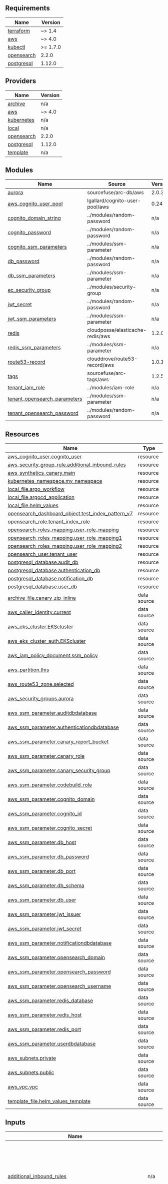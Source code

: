 <!-- BEGIN_TF_DOCS -->
## Requirements

| Name | Version |
|------|---------|
| <a name="requirement_terraform"></a> [terraform](#requirement\_terraform) | ~> 1.4 |
| <a name="requirement_aws"></a> [aws](#requirement\_aws) | ~> 4.0 |
| <a name="requirement_kubectl"></a> [kubectl](#requirement\_kubectl) | >= 1.7.0 |
| <a name="requirement_opensearch"></a> [opensearch](#requirement\_opensearch) | 2.2.0 |
| <a name="requirement_postgresql"></a> [postgresql](#requirement\_postgresql) | 1.12.0 |

## Providers

| Name | Version |
|------|---------|
| <a name="provider_archive"></a> [archive](#provider\_archive) | n/a |
| <a name="provider_aws"></a> [aws](#provider\_aws) | ~> 4.0 |
| <a name="provider_kubernetes"></a> [kubernetes](#provider\_kubernetes) | n/a |
| <a name="provider_local"></a> [local](#provider\_local) | n/a |
| <a name="provider_opensearch"></a> [opensearch](#provider\_opensearch) | 2.2.0 |
| <a name="provider_postgresql"></a> [postgresql](#provider\_postgresql) | 1.12.0 |
| <a name="provider_template"></a> [template](#provider\_template) | n/a |

## Modules

| Name | Source | Version |
|------|--------|---------|
| <a name="module_aurora"></a> [aurora](#module\_aurora) | sourcefuse/arc-db/aws | 2.0.3 |
| <a name="module_aws_cognito_user_pool"></a> [aws\_cognito\_user\_pool](#module\_aws\_cognito\_user\_pool) | lgallard/cognito-user-pool/aws | 0.24.0 |
| <a name="module_cognito_domain_string"></a> [cognito\_domain\_string](#module\_cognito\_domain\_string) | ../modules/random-password | n/a |
| <a name="module_cognito_password"></a> [cognito\_password](#module\_cognito\_password) | ../modules/random-password | n/a |
| <a name="module_cognito_ssm_parameters"></a> [cognito\_ssm\_parameters](#module\_cognito\_ssm\_parameters) | ../modules/ssm-parameter | n/a |
| <a name="module_db_password"></a> [db\_password](#module\_db\_password) | ../modules/random-password | n/a |
| <a name="module_db_ssm_parameters"></a> [db\_ssm\_parameters](#module\_db\_ssm\_parameters) | ../modules/ssm-parameter | n/a |
| <a name="module_ec_security_group"></a> [ec\_security\_group](#module\_ec\_security\_group) | ../modules/security-group | n/a |
| <a name="module_jwt_secret"></a> [jwt\_secret](#module\_jwt\_secret) | ../modules/random-password | n/a |
| <a name="module_jwt_ssm_parameters"></a> [jwt\_ssm\_parameters](#module\_jwt\_ssm\_parameters) | ../modules/ssm-parameter | n/a |
| <a name="module_redis"></a> [redis](#module\_redis) | cloudposse/elasticache-redis/aws | 1.2.0 |
| <a name="module_redis_ssm_parameters"></a> [redis\_ssm\_parameters](#module\_redis\_ssm\_parameters) | ../modules/ssm-parameter | n/a |
| <a name="module_route53-record"></a> [route53-record](#module\_route53-record) | clouddrove/route53-record/aws | 1.0.1 |
| <a name="module_tags"></a> [tags](#module\_tags) | sourcefuse/arc-tags/aws | 1.2.5 |
| <a name="module_tenant_iam_role"></a> [tenant\_iam\_role](#module\_tenant\_iam\_role) | ../modules/iam-role | n/a |
| <a name="module_tenant_opensearch_parameters"></a> [tenant\_opensearch\_parameters](#module\_tenant\_opensearch\_parameters) | ../modules/ssm-parameter | n/a |
| <a name="module_tenant_opensearch_password"></a> [tenant\_opensearch\_password](#module\_tenant\_opensearch\_password) | ../modules/random-password | n/a |

## Resources

| Name | Type |
|------|------|
| [aws_cognito_user.cognito_user](https://registry.terraform.io/providers/hashicorp/aws/latest/docs/resources/cognito_user) | resource |
| [aws_security_group_rule.additional_inbound_rules](https://registry.terraform.io/providers/hashicorp/aws/latest/docs/resources/security_group_rule) | resource |
| [aws_synthetics_canary.main](https://registry.terraform.io/providers/hashicorp/aws/latest/docs/resources/synthetics_canary) | resource |
| [kubernetes_namespace.my_namespace](https://registry.terraform.io/providers/hashicorp/kubernetes/latest/docs/resources/namespace) | resource |
| [local_file.argo_workflow](https://registry.terraform.io/providers/hashicorp/local/latest/docs/resources/file) | resource |
| [local_file.argocd_application](https://registry.terraform.io/providers/hashicorp/local/latest/docs/resources/file) | resource |
| [local_file.helm_values](https://registry.terraform.io/providers/hashicorp/local/latest/docs/resources/file) | resource |
| [opensearch_dashboard_object.test_index_pattern_v7](https://registry.terraform.io/providers/opensearch-project/opensearch/2.2.0/docs/resources/dashboard_object) | resource |
| [opensearch_role.tenant_index_role](https://registry.terraform.io/providers/opensearch-project/opensearch/2.2.0/docs/resources/role) | resource |
| [opensearch_roles_mapping.user_role_mapping](https://registry.terraform.io/providers/opensearch-project/opensearch/2.2.0/docs/resources/roles_mapping) | resource |
| [opensearch_roles_mapping.user_role_mapping1](https://registry.terraform.io/providers/opensearch-project/opensearch/2.2.0/docs/resources/roles_mapping) | resource |
| [opensearch_roles_mapping.user_role_mapping2](https://registry.terraform.io/providers/opensearch-project/opensearch/2.2.0/docs/resources/roles_mapping) | resource |
| [opensearch_user.tenant_user](https://registry.terraform.io/providers/opensearch-project/opensearch/2.2.0/docs/resources/user) | resource |
| [postgresql_database.audit_db](https://registry.terraform.io/providers/cyrilgdn/postgresql/1.12.0/docs/resources/database) | resource |
| [postgresql_database.authentication_db](https://registry.terraform.io/providers/cyrilgdn/postgresql/1.12.0/docs/resources/database) | resource |
| [postgresql_database.notification_db](https://registry.terraform.io/providers/cyrilgdn/postgresql/1.12.0/docs/resources/database) | resource |
| [postgresql_database.user_db](https://registry.terraform.io/providers/cyrilgdn/postgresql/1.12.0/docs/resources/database) | resource |
| [archive_file.canary_zip_inline](https://registry.terraform.io/providers/hashicorp/archive/latest/docs/data-sources/file) | data source |
| [aws_caller_identity.current](https://registry.terraform.io/providers/hashicorp/aws/latest/docs/data-sources/caller_identity) | data source |
| [aws_eks_cluster.EKScluster](https://registry.terraform.io/providers/hashicorp/aws/latest/docs/data-sources/eks_cluster) | data source |
| [aws_eks_cluster_auth.EKScluster](https://registry.terraform.io/providers/hashicorp/aws/latest/docs/data-sources/eks_cluster_auth) | data source |
| [aws_iam_policy_document.ssm_policy](https://registry.terraform.io/providers/hashicorp/aws/latest/docs/data-sources/iam_policy_document) | data source |
| [aws_partition.this](https://registry.terraform.io/providers/hashicorp/aws/latest/docs/data-sources/partition) | data source |
| [aws_route53_zone.selected](https://registry.terraform.io/providers/hashicorp/aws/latest/docs/data-sources/route53_zone) | data source |
| [aws_security_groups.aurora](https://registry.terraform.io/providers/hashicorp/aws/latest/docs/data-sources/security_groups) | data source |
| [aws_ssm_parameter.auditdbdatabase](https://registry.terraform.io/providers/hashicorp/aws/latest/docs/data-sources/ssm_parameter) | data source |
| [aws_ssm_parameter.authenticationdbdatabase](https://registry.terraform.io/providers/hashicorp/aws/latest/docs/data-sources/ssm_parameter) | data source |
| [aws_ssm_parameter.canary_report_bucket](https://registry.terraform.io/providers/hashicorp/aws/latest/docs/data-sources/ssm_parameter) | data source |
| [aws_ssm_parameter.canary_role](https://registry.terraform.io/providers/hashicorp/aws/latest/docs/data-sources/ssm_parameter) | data source |
| [aws_ssm_parameter.canary_security_group](https://registry.terraform.io/providers/hashicorp/aws/latest/docs/data-sources/ssm_parameter) | data source |
| [aws_ssm_parameter.codebuild_role](https://registry.terraform.io/providers/hashicorp/aws/latest/docs/data-sources/ssm_parameter) | data source |
| [aws_ssm_parameter.cognito_domain](https://registry.terraform.io/providers/hashicorp/aws/latest/docs/data-sources/ssm_parameter) | data source |
| [aws_ssm_parameter.cognito_id](https://registry.terraform.io/providers/hashicorp/aws/latest/docs/data-sources/ssm_parameter) | data source |
| [aws_ssm_parameter.cognito_secret](https://registry.terraform.io/providers/hashicorp/aws/latest/docs/data-sources/ssm_parameter) | data source |
| [aws_ssm_parameter.db_host](https://registry.terraform.io/providers/hashicorp/aws/latest/docs/data-sources/ssm_parameter) | data source |
| [aws_ssm_parameter.db_password](https://registry.terraform.io/providers/hashicorp/aws/latest/docs/data-sources/ssm_parameter) | data source |
| [aws_ssm_parameter.db_port](https://registry.terraform.io/providers/hashicorp/aws/latest/docs/data-sources/ssm_parameter) | data source |
| [aws_ssm_parameter.db_schema](https://registry.terraform.io/providers/hashicorp/aws/latest/docs/data-sources/ssm_parameter) | data source |
| [aws_ssm_parameter.db_user](https://registry.terraform.io/providers/hashicorp/aws/latest/docs/data-sources/ssm_parameter) | data source |
| [aws_ssm_parameter.jwt_issuer](https://registry.terraform.io/providers/hashicorp/aws/latest/docs/data-sources/ssm_parameter) | data source |
| [aws_ssm_parameter.jwt_secret](https://registry.terraform.io/providers/hashicorp/aws/latest/docs/data-sources/ssm_parameter) | data source |
| [aws_ssm_parameter.notificationdbdatabase](https://registry.terraform.io/providers/hashicorp/aws/latest/docs/data-sources/ssm_parameter) | data source |
| [aws_ssm_parameter.opensearch_domain](https://registry.terraform.io/providers/hashicorp/aws/latest/docs/data-sources/ssm_parameter) | data source |
| [aws_ssm_parameter.opensearch_password](https://registry.terraform.io/providers/hashicorp/aws/latest/docs/data-sources/ssm_parameter) | data source |
| [aws_ssm_parameter.opensearch_username](https://registry.terraform.io/providers/hashicorp/aws/latest/docs/data-sources/ssm_parameter) | data source |
| [aws_ssm_parameter.redis_database](https://registry.terraform.io/providers/hashicorp/aws/latest/docs/data-sources/ssm_parameter) | data source |
| [aws_ssm_parameter.redis_host](https://registry.terraform.io/providers/hashicorp/aws/latest/docs/data-sources/ssm_parameter) | data source |
| [aws_ssm_parameter.redis_port](https://registry.terraform.io/providers/hashicorp/aws/latest/docs/data-sources/ssm_parameter) | data source |
| [aws_ssm_parameter.userdbdatabase](https://registry.terraform.io/providers/hashicorp/aws/latest/docs/data-sources/ssm_parameter) | data source |
| [aws_subnets.private](https://registry.terraform.io/providers/hashicorp/aws/latest/docs/data-sources/subnets) | data source |
| [aws_subnets.public](https://registry.terraform.io/providers/hashicorp/aws/latest/docs/data-sources/subnets) | data source |
| [aws_vpc.vpc](https://registry.terraform.io/providers/hashicorp/aws/latest/docs/data-sources/vpc) | data source |
| [template_file.helm_values_template](https://registry.terraform.io/providers/hashicorp/template/latest/docs/data-sources/file) | data source |

## Inputs

| Name | Description | Type | Default | Required |
|------|-------------|------|---------|:--------:|
| <a name="input_additional_inbound_rules"></a> [additional\_inbound\_rules](#input\_additional\_inbound\_rules) | n/a | <pre>list(object({<br>    description       = string<br>    from_port         = number<br>    to_port           = number<br>    protocol          = string<br>    cidr_blocks       = list(string)<br>    security_group_id = optional(list(string))<br>    ipv6_cidr_blocks  = optional(list(string))<br><br>  }))</pre> | `[]` | no |
| <a name="input_admin_create_user_config"></a> [admin\_create\_user\_config](#input\_admin\_create\_user\_config) | The configuration for AdminCreateUser requests | `map(any)` | <pre>{<br>  "email_message": "Dear {username}, your temporary password is {####}.",<br>  "email_subject": "Here, your temporary password",<br>  "sms_message": "Your username is {username} and temporary password is {####}."<br>}</pre> | no |
| <a name="input_admin_create_user_config_allow_admin_create_user_only"></a> [admin\_create\_user\_config\_allow\_admin\_create\_user\_only](#input\_admin\_create\_user\_config\_allow\_admin\_create\_user\_only) | Set to True if only the administrator is allowed to create user profiles. Set to False if users can sign themselves up via an app | `bool` | `false` | no |
| <a name="input_alarm_actions"></a> [alarm\_actions](#input\_alarm\_actions) | Alarm action list | `list(string)` | `[]` | no |
| <a name="input_alarm_cpu_threshold_percent"></a> [alarm\_cpu\_threshold\_percent](#input\_alarm\_cpu\_threshold\_percent) | CPU threshold alarm level | `number` | `75` | no |
| <a name="input_alarm_memory_threshold_bytes"></a> [alarm\_memory\_threshold\_bytes](#input\_alarm\_memory\_threshold\_bytes) | Ram threshold alarm level | `number` | `10000000` | no |
| <a name="input_alb_url"></a> [alb\_url](#input\_alb\_url) | ALB DNS Record | `string` | n/a | yes |
| <a name="input_alias_attributes"></a> [alias\_attributes](#input\_alias\_attributes) | Attributes supported as an alias for this user pool. Possible values: phone\_number, email, or preferred\_username. Conflicts with `username_attributes` | `list(string)` | <pre>[<br>  "email",<br>  "phone_number",<br>  "preferred_username"<br>]</pre> | no |
| <a name="input_api_path"></a> [api\_path](#input\_api\_path) | The path for the API call , ex: /path?param=value. | `string` | `"/main/home"` | no |
| <a name="input_apply_immediately"></a> [apply\_immediately](#input\_apply\_immediately) | Apply changes immediately | `bool` | `true` | no |
| <a name="input_at_rest_encryption_enabled"></a> [at\_rest\_encryption\_enabled](#input\_at\_rest\_encryption\_enabled) | Enable encryption at rest | `bool` | `false` | no |
| <a name="input_auditdbdatabase"></a> [auditdbdatabase](#input\_auditdbdatabase) | ################################################################################# # Postgres DBs ################################################################################# | `string` | `"audit"` | no |
| <a name="input_aurora_allow_major_version_upgrade"></a> [aurora\_allow\_major\_version\_upgrade](#input\_aurora\_allow\_major\_version\_upgrade) | Enable to allow major engine version upgrades when changing engine versions. Defaults to false. | `bool` | `false` | no |
| <a name="input_aurora_auto_minor_version_upgrade"></a> [aurora\_auto\_minor\_version\_upgrade](#input\_aurora\_auto\_minor\_version\_upgrade) | Indicates that minor engine upgrades will be applied automatically to the DB instance during the maintenance window | `bool` | `true` | no |
| <a name="input_aurora_cluster_enabled"></a> [aurora\_cluster\_enabled](#input\_aurora\_cluster\_enabled) | Enable creation of an Aurora Cluster | `bool` | `true` | no |
| <a name="input_aurora_cluster_family"></a> [aurora\_cluster\_family](#input\_aurora\_cluster\_family) | The family of the DB cluster parameter group | `string` | `"aurora-postgresql15"` | no |
| <a name="input_aurora_cluster_size"></a> [aurora\_cluster\_size](#input\_aurora\_cluster\_size) | Number of DB instances to create in the cluster | `number` | `1` | no |
| <a name="input_aurora_db_name"></a> [aurora\_db\_name](#input\_aurora\_db\_name) | Database name. | `string` | `"auroradb"` | no |
| <a name="input_aurora_db_port"></a> [aurora\_db\_port](#input\_aurora\_db\_port) | Port for the Aurora DB instance to use. | `number` | `5432` | no |
| <a name="input_aurora_engine"></a> [aurora\_engine](#input\_aurora\_engine) | The name of the database engine to be used for this DB cluster. Valid values: `aurora`, `aurora-mysql`, `aurora-postgresql` | `string` | `"aurora-postgresql"` | no |
| <a name="input_aurora_engine_mode"></a> [aurora\_engine\_mode](#input\_aurora\_engine\_mode) | The database engine mode. Valid values: `parallelquery`, `provisioned`, `serverless` | `string` | `"provisioned"` | no |
| <a name="input_aurora_engine_version"></a> [aurora\_engine\_version](#input\_aurora\_engine\_version) | The version of the database engine tocl use. See `aws rds describe-db-engine-versions` | `string` | `"15.4"` | no |
| <a name="input_aurora_instance_type"></a> [aurora\_instance\_type](#input\_aurora\_instance\_type) | Instance type to use | `string` | `"db.t3.medium"` | no |
| <a name="input_aurora_iops"></a> [aurora\_iops](#input\_aurora\_iops) | The amount of provisioned IOPS. Setting this implies a storage\_type of 'io1'. This setting is required to create a Multi-AZ DB cluster. Check TF docs for values based on db engine | `number` | `null` | no |
| <a name="input_aurora_serverlessv2_scaling_configuration"></a> [aurora\_serverlessv2\_scaling\_configuration](#input\_aurora\_serverlessv2\_scaling\_configuration) | serverlessv2 scaling properties | <pre>object({<br>    min_capacity = number<br>    max_capacity = number<br>  })</pre> | `null` | no |
| <a name="input_aurora_storage_type"></a> [aurora\_storage\_type](#input\_aurora\_storage\_type) | One of 'standard' (magnetic), 'gp2' (general purpose SSD), or 'io1' (provisioned IOPS SSD) or aurora-iopt1 | `string` | `"aurora-iopt1"` | no |
| <a name="input_auth_token"></a> [auth\_token](#input\_auth\_token) | Auth token for password protecting redis, `transit_encryption_enabled` must be set to `true`. Password must be longer than 16 chars | `string` | `null` | no |
| <a name="input_authenticationdbdatabase"></a> [authenticationdbdatabase](#input\_authenticationdbdatabase) | n/a | `string` | `"auth"` | no |
| <a name="input_auto_minor_version_upgrade"></a> [auto\_minor\_version\_upgrade](#input\_auto\_minor\_version\_upgrade) | Specifies whether minor version engine upgrades will be applied automatically to the underlying Cache Cluster instances during the maintenance window. Only supported if the engine version is 6 or higher. | `bool` | `true` | no |
| <a name="input_auto_verified_attributes"></a> [auto\_verified\_attributes](#input\_auto\_verified\_attributes) | The attributes to be auto-verified. Possible values: email, phone\_number | `list(string)` | <pre>[<br>  "email"<br>]</pre> | no |
| <a name="input_automatic_failover_enabled"></a> [automatic\_failover\_enabled](#input\_automatic\_failover\_enabled) | Automatic failover (Not available for T1/T2 instances) | `bool` | `false` | no |
| <a name="input_canary_enabled"></a> [canary\_enabled](#input\_canary\_enabled) | To determine whether to create canary run or not | `bool` | `true` | no |
| <a name="input_client_prevent_user_existence_errors"></a> [client\_prevent\_user\_existence\_errors](#input\_client\_prevent\_user\_existence\_errors) | Choose which errors and responses are returned by Cognito APIs during authentication, account confirmation, and password recovery when the user does not exist in the user pool. When set to ENABLED and the user does not exist, authentication returns an error indicating either the username or password was incorrect, and account confirmation and password recovery return a response indicating a code was sent to a simulated destination. When set to LEGACY, those APIs will return a UserNotFoundException exception if the user does not exist in the user pool. | `string` | `"ENABLED"` | no |
| <a name="input_clients"></a> [clients](#input\_clients) | A container with the clients definitions | `any` | `[]` | no |
| <a name="input_cloudwatch_metric_alarms_enabled"></a> [cloudwatch\_metric\_alarms\_enabled](#input\_cloudwatch\_metric\_alarms\_enabled) | Boolean flag to enable/disable CloudWatch metrics alarms | `bool` | `false` | no |
| <a name="input_cluster_mode_enabled"></a> [cluster\_mode\_enabled](#input\_cluster\_mode\_enabled) | Flag to enable/disable creation of a native redis cluster. `automatic_failover_enabled` must be set to `true`. Only 1 `cluster_mode` block is allowed | `bool` | `false` | no |
| <a name="input_cluster_mode_num_node_groups"></a> [cluster\_mode\_num\_node\_groups](#input\_cluster\_mode\_num\_node\_groups) | Number of node groups (shards) for this Redis replication group. Changing this number will trigger an online resizing operation before other settings modifications | `number` | `0` | no |
| <a name="input_cluster_mode_replicas_per_node_group"></a> [cluster\_mode\_replicas\_per\_node\_group](#input\_cluster\_mode\_replicas\_per\_node\_group) | Number of replica nodes in each node group. Valid values are 0 to 5. Changing this number will force a new resource | `number` | `0` | no |
| <a name="input_cluster_name"></a> [cluster\_name](#input\_cluster\_name) | EKS Cluster Name | `string` | n/a | yes |
| <a name="input_cluster_size"></a> [cluster\_size](#input\_cluster\_size) | Number of nodes in cluster. *Ignored when `cluster_mode_enabled` == `true`* | `number` | `1` | no |
| <a name="input_cognito_deletion_protection"></a> [cognito\_deletion\_protection](#input\_cognito\_deletion\_protection) | When active, DeletionProtection prevents accidental deletion of your user pool. Before you can delete a user pool that you have protected against deletion, you must deactivate this feature. Valid values are `ACTIVE` and `INACTIVE`. | `string` | `"INACTIVE"` | no |
| <a name="input_create_parameter_group"></a> [create\_parameter\_group](#input\_create\_parameter\_group) | Whether new parameter group should be created. Set to false if you want to use existing parameter group | `bool` | `true` | no |
| <a name="input_deletion_protection"></a> [deletion\_protection](#input\_deletion\_protection) | Protect the instance from being deleted | `bool` | `false` | no |
| <a name="input_device_configuration"></a> [device\_configuration](#input\_device\_configuration) | The configuration for the user pool's device tracking | `map(any)` | <pre>{<br>  "challenge_required_on_new_device": true,<br>  "device_only_remembered_on_user_prompt": true<br>}</pre> | no |
| <a name="input_domain_name"></a> [domain\_name](#input\_domain\_name) | Enter Defeault Redirect URL | `string` | `""` | no |
| <a name="input_email_configuration"></a> [email\_configuration](#input\_email\_configuration) | The Email Configuration | `map(any)` | <pre>{<br>  "email_sending_account": "COGNITO_DEFAULT",<br>  "reply_to_email_address": "",<br>  "source_arn": ""<br>}</pre> | no |
| <a name="input_engine_version"></a> [engine\_version](#input\_engine\_version) | Redis engine version | `string` | `"6.2"` | no |
| <a name="input_environment"></a> [environment](#input\_environment) | ID element. Usually used for region e.g. 'uw2', 'us-west-2', OR role 'prod', 'staging', 'dev', 'UAT' | `string` | n/a | yes |
| <a name="input_family"></a> [family](#input\_family) | Redis family | `string` | `"redis6.x"` | no |
| <a name="input_iam_database_authentication_enabled"></a> [iam\_database\_authentication\_enabled](#input\_iam\_database\_authentication\_enabled) | Specifies whether or mappings of AWS Identity and Access Management (IAM) accounts to database accounts is enabled | `bool` | `false` | no |
| <a name="input_identity_providers"></a> [identity\_providers](#input\_identity\_providers) | Cognito Pool Identity Providers | `list(any)` | `[]` | no |
| <a name="input_instance_type"></a> [instance\_type](#input\_instance\_type) | Elastic cache instance type | `string` | `"cache.t3.small"` | no |
| <a name="input_jwt_issuer"></a> [jwt\_issuer](#input\_jwt\_issuer) | jwt issuer | `string` | n/a | yes |
| <a name="input_karpenter_role"></a> [karpenter\_role](#input\_karpenter\_role) | EKS Karpenter Role | `string` | n/a | yes |
| <a name="input_maintenance_window"></a> [maintenance\_window](#input\_maintenance\_window) | Maintenance window | `string` | `"sun:03:00-sun:04:00"` | no |
| <a name="input_mfa_configuration"></a> [mfa\_configuration](#input\_mfa\_configuration) | Set to enable multi-factor authentication. Must be one of the following values (ON, OFF, OPTIONAL) | `string` | `"OFF"` | no |
| <a name="input_multi_az_enabled"></a> [multi\_az\_enabled](#input\_multi\_az\_enabled) | Multi AZ (Automatic Failover must also be enabled.  If Cluster Mode is enabled, Multi AZ is on by default, and this setting is ignored) | `bool` | `false` | no |
| <a name="input_namespace"></a> [namespace](#input\_namespace) | Namespace for the resources. | `string` | n/a | yes |
| <a name="input_notificationdbdatabase"></a> [notificationdbdatabase](#input\_notificationdbdatabase) | n/a | `string` | `"notification"` | no |
| <a name="input_ok_actions"></a> [ok\_actions](#input\_ok\_actions) | The list of actions to execute when this alarm transitions into an OK state from any other state. Each action is specified as an Amazon Resource Number (ARN) | `list(string)` | `[]` | no |
| <a name="input_parameter"></a> [parameter](#input\_parameter) | A list of Redis parameters to apply. Note that parameters may differ from one Redis family to another | <pre>list(object({<br>    name  = string<br>    value = string<br>  }))</pre> | `[]` | no |
| <a name="input_password_policy"></a> [password\_policy](#input\_password\_policy) | A container for information about the user pool password policy | <pre>object({<br>    minimum_length                   = number,<br>    require_lowercase                = bool,<br>    require_numbers                  = bool,<br>    require_symbols                  = bool,<br>    require_uppercase                = bool,<br>    temporary_password_validity_days = number<br>  })</pre> | <pre>{<br>  "minimum_length": 10,<br>  "require_lowercase": true,<br>  "require_numbers": true,<br>  "require_symbols": true,<br>  "require_uppercase": true,<br>  "temporary_password_validity_days": 7<br>}</pre> | no |
| <a name="input_performance_insights_enabled"></a> [performance\_insights\_enabled](#input\_performance\_insights\_enabled) | Whether to enable Performance Insights | `bool` | `true` | no |
| <a name="input_performance_insights_retention_period"></a> [performance\_insights\_retention\_period](#input\_performance\_insights\_retention\_period) | Amount of time in days to retain Performance Insights data. Either 7 (7 days) or 731 (2 years) | `number` | `7` | no |
| <a name="input_recovery_mechanisms"></a> [recovery\_mechanisms](#input\_recovery\_mechanisms) | The list of Account Recovery Options | `list(any)` | `[]` | no |
| <a name="input_redis_database"></a> [redis\_database](#input\_redis\_database) | Redis Database | `string` | `"0"` | no |
| <a name="input_redis_port"></a> [redis\_port](#input\_redis\_port) | Redis Port | `number` | `6379` | no |
| <a name="input_region"></a> [region](#input\_region) | AWS region | `string` | n/a | yes |
| <a name="input_resource_servers"></a> [resource\_servers](#input\_resource\_servers) | A container with the user\_groups definitions | `list(any)` | `[]` | no |
| <a name="input_runtime_version"></a> [runtime\_version](#input\_runtime\_version) | Runtime version of the canary. Details: https://docs.aws.amazon.com/AmazonCloudWatch/latest/monitoring/CloudWatch_Synthetics_Library_nodejs_puppeteer.html | `string` | `"syn-nodejs-puppeteer-7.0"` | no |
| <a name="input_sms_authentication_message"></a> [sms\_authentication\_message](#input\_sms\_authentication\_message) | A string representing the SMS authentication message | `string` | `"Your username is {username} and temporary password is {####}."` | no |
| <a name="input_sms_verification_message"></a> [sms\_verification\_message](#input\_sms\_verification\_message) | A string representing the SMS verification message | `string` | `"This is the verification message {####}."` | no |
| <a name="input_snapshot_retention_limit"></a> [snapshot\_retention\_limit](#input\_snapshot\_retention\_limit) | The number of days for which ElastiCache will retain automatic cache cluster snapshots before deleting them. | `number` | `0` | no |
| <a name="input_snapshot_window"></a> [snapshot\_window](#input\_snapshot\_window) | The daily time range (in UTC) during which ElastiCache will begin taking a daily snapshot of your cache cluster. | `string` | `"06:30-07:30"` | no |
| <a name="input_software_token_mfa_configuration"></a> [software\_token\_mfa\_configuration](#input\_software\_token\_mfa\_configuration) | Configuration block for software token MFA (multifactor-auth). mfa\_configuration must also be enabled for this to work | `map(any)` | `{}` | no |
| <a name="input_software_token_mfa_configuration_enabled"></a> [software\_token\_mfa\_configuration\_enabled](#input\_software\_token\_mfa\_configuration\_enabled) | If true, and if mfa\_configuration is also enabled, multi-factor authentication by software TOTP generator will be enabled | `bool` | `true` | no |
| <a name="input_take_screenshot"></a> [take\_screenshot](#input\_take\_screenshot) | If screenshot should be taken | `bool` | `false` | no |
| <a name="input_tenant"></a> [tenant](#input\_tenant) | tenant name | `string` | n/a | yes |
| <a name="input_tenant_client_id"></a> [tenant\_client\_id](#input\_tenant\_client\_id) | tenant Client ID | `string` | n/a | yes |
| <a name="input_tenant_client_secret"></a> [tenant\_client\_secret](#input\_tenant\_client\_secret) | tenant Client Secret | `string` | n/a | yes |
| <a name="input_tenant_email"></a> [tenant\_email](#input\_tenant\_email) | tenant Email | `string` | n/a | yes |
| <a name="input_tenant_host_domain"></a> [tenant\_host\_domain](#input\_tenant\_host\_domain) | tenant Host | `string` | n/a | yes |
| <a name="input_tenant_id"></a> [tenant\_id](#input\_tenant\_id) | Tenat unique ID | `string` | n/a | yes |
| <a name="input_tenant_name"></a> [tenant\_name](#input\_tenant\_name) | Tenant Name | `string` | n/a | yes |
| <a name="input_tenant_secret"></a> [tenant\_secret](#input\_tenant\_secret) | tenant secret | `string` | n/a | yes |
| <a name="input_timeouts"></a> [timeouts](#input\_timeouts) | A list of DB timeouts to apply to the running code while creating, updating, or deleting the DB instance. | <pre>object({<br>    create = string<br>    update = string<br>    delete = string<br>  })</pre> | <pre>{<br>  "create": "40m",<br>  "delete": "60m",<br>  "update": "80m"<br>}</pre> | no |
| <a name="input_transit_encryption_enabled"></a> [transit\_encryption\_enabled](#input\_transit\_encryption\_enabled) | Set `true` to enable encryption in transit. Forced `true` if `var.auth_token` is set.<br>If this is enabled, use the [following guide](https://docs.aws.amazon.com/AmazonElastiCache/latest/red-ug/in-transit-encryption.html#connect-tls) to access redis. | `bool` | `false` | no |
| <a name="input_user_callback_secret"></a> [user\_callback\_secret](#input\_user\_callback\_secret) | Secret for user tenant service | `string` | n/a | yes |
| <a name="input_user_groups"></a> [user\_groups](#input\_user\_groups) | A container with the user\_groups definitions | `list(any)` | `[]` | no |
| <a name="input_user_name"></a> [user\_name](#input\_user\_name) | cognito user | `string` | n/a | yes |
| <a name="input_user_pool_add_ons_advanced_security_mode"></a> [user\_pool\_add\_ons\_advanced\_security\_mode](#input\_user\_pool\_add\_ons\_advanced\_security\_mode) | The mode for advanced security, must be one of `OFF`, `AUDIT` or `ENFORCED` | `string` | `"OFF"` | no |
| <a name="input_userdbdatabase"></a> [userdbdatabase](#input\_userdbdatabase) | n/a | `string` | `"user"` | no |

## Outputs

No outputs.
<!-- END_TF_DOCS -->